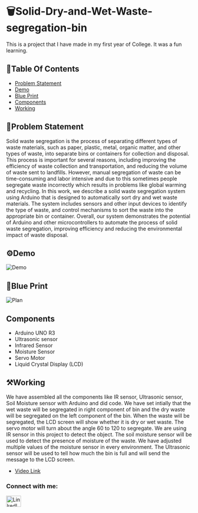 # 🗑️Solid-Dry-and-Wet-Waste-segregation-bin
This is a project that I have made in my first year of College. It was a fun learning.

## 📝Table Of Contents 
- [Problem Statement](#problem-statement)
- [Demo](#demo)
- [Blue Print](#blue-print)
- [Components](#components)
- [Working](#working)


## 🎯Problem Statement 
Solid waste segregation is the process of separating different types of waste 
materials, such as paper, plastic, metal, organic matter, and other types of waste, 
into separate bins or containers for collection and disposal. This process is 
important for several reasons, including improving the efficiency of waste 
collection and transportation, and reducing the volume of waste sent to landfills. 
However, manual segregation of waste can be time-consuming and labor intensive and due to this sometimes people segregate waste incorrectly which results in problems like global warming and recycling.
In this work, we describe a solid waste segregation system using Arduino that is designed to automatically sort dry and 
wet waste materials. The system includes sensors and other input devices to 
identify the type of waste, and control mechanisms to sort the waste into the 
appropriate bin or container. Overall, our system demonstrates the potential of 
Arduino and other microcontrollers to automate the process of solid waste 
segregation, improving efficiency and reducing the environmental impact of 
waste disposal.


## ⚙Demo
![Demo](https://user-images.githubusercontent.com/123328399/224370769-c50765ff-4cb5-426d-8df5-65248fb8dc3c.gif)

## 💭Blue Print
![Plan](https://user-images.githubusercontent.com/123328399/224373426-5f2efa44-6309-46d5-a1df-782e8682b57b.png)

## Components
- Arduino UNO R3
- Ultrasonic sensor
- Infrared Sensor
- Moisture Sensor
- Servo Motor 
- Liquid Crystal Display (LCD)


## ⚒Working 
We have assembled all the components like IR sensor, Ultrasonic sensor, Soil 
Moisture sensor with Arduino and did code. We have set intially that the 
wet waste will be segregated in right component of bin and the dry waste will be 
segregated on the left component of the bin. When the waste will be segregated, 
the LCD screen will show whether it is dry or wet waste. The servo motor will 
turn about the angle 60 to 120 to segregate. We are using IR sensor in this project
to detect the object. The soil moisture sensor will be used to detect the presence 
of moisture of the waste. We have adjusted multiple values of the moisture sensor 
in every environment. The Ultrasonic sensor will be used to tell how much the 
bin is full and will send the message to the LCD screen.

- [Video Link](https://youtu.be/2l1UC0ODJYU)





<h3 align="left">Connect with me:</h3>
<p align="left">
<a href="https://www.linkedin.com/in/daksh-goel12/" target="blank"><img align="center" src="https://raw.githubusercontent.com/rahuldkjain/github-profile-readme-generator/master/src/images/icons/Social/linked-in-alt.svg" alt="LinkedIn" height="30" width="40" /></a>





